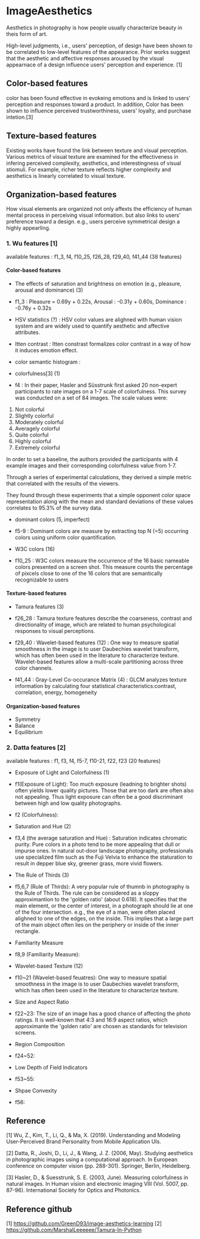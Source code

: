 # ImageAesthetics

Aesthetics in photography is how people usually characterize beauty in theis form of art.

High-level judgments, i.e., users' perception, of design have been shown to be correlated to low-level features of the appearance. Prior works suggest that the aesthetic and affective responses aroused by the visual appearnace of a design influence users' perception and experience. [1]


## Color-based features
color has been found effective in evokeing emotions and is linked to users' perception and responses toward a product. In addition, Color has been shown to influence perceived trustworthiness, users' loyalty, and purchase intetion.[3]

## Texture-based features
Existing works have found the link between texture and visual perception. Various metrics of visual texture are examined for the effectiveness in infering perceived complexity, aesthetics, and interestingness of visual stiomuli. For example, richer texture reflects higher complexity and aesthetics is linearly correlated to visual texture.

## Organization-based features
How visual elements are organized not only affexts the efficiency of human mental process in perceiving visual information. but also links to users' preference toward a design. e.g., users perceive symmetrical design a highly appearling.



### 1. Wu features [1]

available features : f1_3, f4, f10_25, f26_28, f29_40, f41_44 (38 features)

#### Color-based features

- The effects of saturation and brightness on emotion (e.g., pleasure, arousal and dominance) (3)
* f1_3 : Pleasure = 0.69y + 0.22s, Arousal : -0.31y + 0.60s, Dominance : -0.76y + 0.32s


- HSV statistics (?)
: HSV color values are alighned with human vision system and are widely used to quantify aesthetic and affective attributes.

- Itten contrast
: Itten constrast formalizes color contrast in a way of how it induces emotion effect.

- color semantic histogram
:

- colorfulness[3] (1)
* f4 : In their paper, Hasler and Süsstrunk first asked 20 non-expert participants to rate images on a 1-7 scale of colorfulness. This survey was conducted on a set of 84 images. The scale values were:


1. Not colorful
2. Slightly colorful
3. Moderately colorful
4. Averagely colorful
5. Quite colorful
6. Highly colorful
7. Extremely colorful

In order to set a baseline, the authors provided the participants with 4 example images and their corresponding colorfulness value from 1-7.

Through a series of experimental calculations, they derived a simple metric that correlated with the results of the viewers.

They found through these experiments that a simple opponent color space representation along with the mean and standard deviations of these values correlates to 95.3% of the survey data.

- dominant colors (5, imperfect)
* f5-9 : Dominant colors are measure by extracting top N (=5) occurring colors using uniform color quantification.

- W3C colors (16)
* f10_25 : W3C colors measure the occurrence of the 16 basic nameable colors presented on a screen shot. This measure counts the percentage of pixcels close to one of the 16 colors that are semantically recognizable to users

#### Texture-based features

- Tamura features (3)
* f26_28 : Tamura texture features describe the coarseness, contrast and directionality of image, which are related to human psychological responses to visual perceptions.

* f29_40 : Wavelet-based features (12)
: One way to measure spatial smoothness in the image is to user Daubechies wavelet transform, which has often been used in the literature to characterize texture. Wavelet-based features allow a multi-scale partitioning across three color channels.

* f41_44 : Gray-Level Co-occurance Matrix (4)
: GLCM analyzes texture information by calculating four statistical characteristics:contrast, correlation, energy, homogeneity

#### Organization-based features

- Symmetry
- Balance
- Equilibrium

### 2. Datta features [2]

available features : f1, f3, f4, f5-7, f10-21, f22, f23 (20 features)

- Exposure of Light and Colorfulness (1)
* f1(Exposure of Light): Too much exposure (leadning to brighter shots) often yields lower quality pictures. Those that are too dark are often also not appealing. Thus light exposure can often be a good discriminant between high and low quality photographs.

* f2 (Colorfulness):

- Saturation and Hue (2)
* f3,4 (the average saturation and Hue) : Saturation indicates chromatic purity. Pure colors in a photo tend to be more appealing that dull or impurse ones. In natural out-door landscape photography, professionals use specialized film such as the Fuji Velvia to enhance the staturation to result in depper blue sky, greener grass, more vivid flowers.

- The Rule of Thirds (3)
* f5,6,7 (Rule of Thirds): A very popular rule of thumnb in photography is the Rule of Thirds. The rule can be considered as a sloppy approximantion to the 'golden ratio' (about 0.618). It specifies that the main element, or the center of interest, in a photograph should lie at one of the four intersection. e.g., the eye of a man, were often placed alighned to one of the edges, on the inside. This implies that a large part of the main object often lies on the periphery or inside of the inner rectangle.

- Familiarity Measure
* f8,9 (Familiarity Measure):

- Wavelet-based Texture (12)
* f10~21 (Wavelet-based feuatres): One way to measure spatial smoothness in the image is to user Daubechies wavelet transform, which has often been used in the literature to characterize texture.

- Size and Aspect Ratio
* f22~23: The size of an image has a good chance of affecting the photo ratings. It is well-known that 4:3 and 16:9 aspect ratios, which approximante the 'golden ratio' are chosen as standards for television screens.

- Region Composition
* f24~52: 

- Low Depth of Field Indicators
* f53~55: 

- Shpae Convexity
* f56:



## Reference

[1] Wu, Z., Kim, T., Li, Q., & Ma, X. (2019). Understanding and Modeling User-Perceived Brand Personality from Mobile Application UIs.

[2] Datta, R., Joshi, D., Li, J., & Wang, J. Z. (2006, May). Studying aesthetics in photographic images using a computational approach. In European conference on computer vision (pp. 288-301). Springer, Berlin, Heidelberg.

[3] Hasler, D., & Suesstrunk, S. E. (2003, June). Measuring colorfulness in natural images. In Human vision and electronic imaging VIII (Vol. 5007, pp. 87-96). International Society for Optics and Photonics.

## Reference github

[1] https://github.com/GreenD93/image-aesthetics-learning
[2] https://github.com/MarshalLeeeeee/Tamura-In-Python